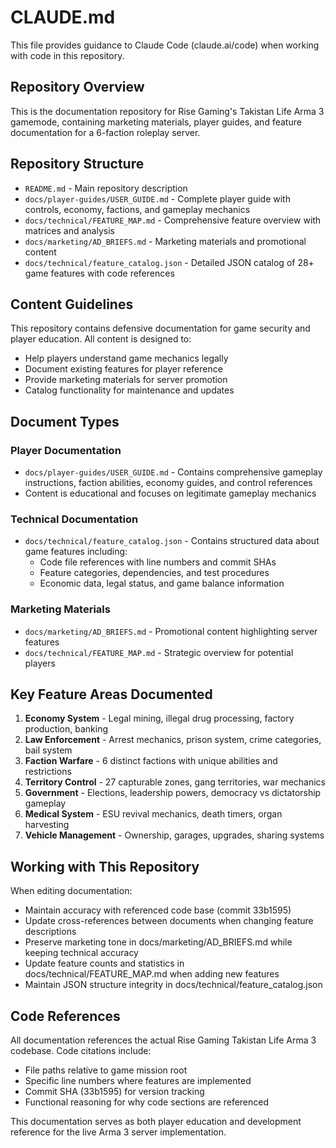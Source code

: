 # CLAUDE.md

This file provides guidance to Claude Code (claude.ai/code) when working with code in this repository.

## Repository Overview

This is the documentation repository for Rise Gaming's Takistan Life Arma 3 gamemode, containing marketing materials, player guides, and feature documentation for a 6-faction roleplay server.

## Repository Structure

- `README.md` - Main repository description
- `docs/player-guides/USER_GUIDE.md` - Complete player guide with controls, economy, factions, and gameplay mechanics
- `docs/technical/FEATURE_MAP.md` - Comprehensive feature overview with matrices and analysis
- `docs/marketing/AD_BRIEFS.md` - Marketing materials and promotional content
- `docs/technical/feature_catalog.json` - Detailed JSON catalog of 28+ game features with code references

## Content Guidelines

This repository contains defensive documentation for game security and player education. All content is designed to:
- Help players understand game mechanics legally
- Document existing features for player reference  
- Provide marketing materials for server promotion
- Catalog functionality for maintenance and updates

## Document Types

### Player Documentation
- `docs/player-guides/USER_GUIDE.md` - Contains comprehensive gameplay instructions, faction abilities, economy guides, and control references
- Content is educational and focuses on legitimate gameplay mechanics

### Technical Documentation  
- `docs/technical/feature_catalog.json` - Contains structured data about game features including:
  - Code file references with line numbers and commit SHAs
  - Feature categories, dependencies, and test procedures
  - Economic data, legal status, and game balance information

### Marketing Materials
- `docs/marketing/AD_BRIEFS.md` - Promotional content highlighting server features
- `docs/technical/FEATURE_MAP.md` - Strategic overview for potential players

## Key Feature Areas Documented

1. **Economy System** - Legal mining, illegal drug processing, factory production, banking
2. **Law Enforcement** - Arrest mechanics, prison system, crime categories, bail system  
3. **Faction Warfare** - 6 distinct factions with unique abilities and restrictions
4. **Territory Control** - 27 capturable zones, gang territories, war mechanics
5. **Government** - Elections, leadership powers, democracy vs dictatorship gameplay
6. **Medical System** - ESU revival mechanics, death timers, organ harvesting
7. **Vehicle Management** - Ownership, garages, upgrades, sharing systems

## Working with This Repository

When editing documentation:
- Maintain accuracy with referenced code base (commit 33b1595)
- Update cross-references between documents when changing feature descriptions
- Preserve marketing tone in docs/marketing/AD_BRIEFS.md while keeping technical accuracy
- Update feature counts and statistics in docs/technical/FEATURE_MAP.md when adding new features
- Maintain JSON structure integrity in docs/technical/feature_catalog.json

## Code References

All documentation references the actual Rise Gaming Takistan Life Arma 3 codebase. Code citations include:
- File paths relative to game mission root
- Specific line numbers where features are implemented  
- Commit SHA (33b1595) for version tracking
- Functional reasoning for why code sections are referenced

This documentation serves as both player education and development reference for the live Arma 3 server implementation.